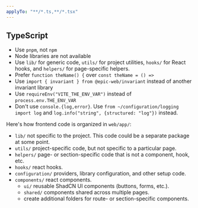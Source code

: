 ```yaml
---
applyTo: "**/*.ts,**/*.tsx"
---
```

## TypeScript

- Use `pnpm`, not `npm`
- Node libraries are not available
- Use `lib/` for generic code, `utils/` for project utilities, `hooks/` for React hooks, and `helpers/` for page-specific helpers.
- Prefer `function theName() {` over `const theName = () =>`
- Use `import { invariant } from @epic-web/invariant` instead of another invariant library
- Use `requireEnv("VITE_THE_ENV_VAR")` instead of `process.env.THE_ENV_VAR`
- Don't use `console.{log,error}`. Use `from ~/configuration/logging import log` and `log.info("string", {structured: "log"})` instead.

Here's how frontend code is organized in `web/app/`:

- `lib/` not specific to the project. This code could be a separate package at some point.
- `utils/` project-specific code, but not specific to a particular page.
- `helpers/` page- or section-specific code that is not a component, hook, etc.
- `hooks/` react hooks.
- `configuration/` providers, library configuration, and other setup code.
- `components/` react components.
  - `ui/` reusable ShadCN UI components (buttons, forms, etc.).
  - `shared/` components shared across multiple pages.
  - create additional folders for route- or section-specific components.
